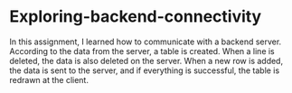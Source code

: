 # Exploring-backend-connectivity
In this assignment, I learned how to communicate with a backend server. According to the data from the server, a table is created.
When a line is deleted, the data is also deleted on the server. When a new row is added, the data is sent to the server, and if 
everything is successful, the table is redrawn at the client.
